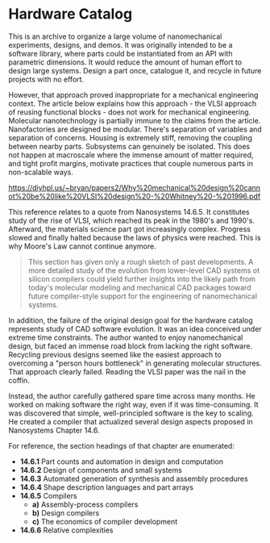 # Hardware Catalog

This is an archive to organize a large volume of nanomechanical experiments, designs, and demos. It was originally intended to be a software library, where parts could be instantiated from an API with parametric dimensions. It would reduce the amount of human effort to design large systems. Design a part once, catalogue it, and recycle in future projects with no effort.

However, that approach proved inappropriate for a mechanical engineering context. The article below explains how this approach - the VLSI approach of reusing functional blocks - does not work for mechanical engineering. Molecular nanotechnology is partially immune to the claims from the article. Nanofactories are designed be modular. There's separation of variables and separation of concerns. Housing is extremely stiff, removing the coupling between nearby parts. Subsystems can genuinely be isolated. This does not happen at macroscale where the immense amount of matter required, and tight profit margins, motivate practices that couple numerous parts in non-scalable ways.

https://diyhpl.us/~bryan/papers2/Why%20mechanical%20design%20cannot%20be%20like%20VLSI%20design%20-%20Whitney%20-%201996.pdf

This reference relates to a quote from Nanosystems 14.6.5. It constitutes study of the rise of VLSI, which reached its peak in the 1980's and 1990's. Afterward, the materials science part got increasingly complex. Progress slowed and finally halted because the laws of physics were reached. This is why Moore's Law cannot continue anymore.

> This section has given only a rough sketch of past developments. A more detailed study of the evolution from lower-level CAD systems ot silicon compilers could yield further insights into the likely path from today's molecular modeling and mechanical CAD packages toward future compiler-style support for the engineering of nanomechanical systems.

In addition, the failure of the original design goal for the hardware catalog represents study of CAD software evolution. It was an idea conceived under extreme time constraints. The author wanted to enjoy nanomechanical design, but faced an immense road block from lacking the right software. Recycling previous designs seemed like the easiest approach to overcoming a "person hours bottleneck" in generating molecular structures. That approach clearly failed. Reading the VLSI paper was the nail in the coffin.

Instead, the author carefully gathered spare time across many months. He worked on making software the right way, even if it was time-consuming. It was discovered that simple, well-principled software is the key to scaling. He created a compiler that actualized several design aspects proposed in Nanosystems Chapter 14.6.

For reference, the section headings of that chapter are enumerated:
- <b>14.6.1</b> Part counts and automation in design and computation
- <b>14.6.2</b> Design of components and small systems
- <b>14.6.3</b> Automated generation of synthesis and assembly procedures
- <b>14.6.4</b> Shape description languages and part arrays
- <b>14.6.5</b> Compilers
  - <b>a)</b> Assembly-process compilers
  - <b>b)</b> Design compilers
  - <b>c)</b> The economics of compiler development
- <b>14.6.6</b> Relative complexities
